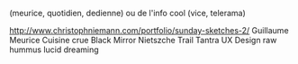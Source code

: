 (meurice, quotidien, dedienne) ou de l'info cool (vice, telerama)

http://www.christophniemann.com/portfolio/sunday-sketches-2/
Guillaume Meurice
Cuisine crue
Black Mirror
Nietszche
Trail
Tantra
UX Design
raw hummus
lucid dreaming